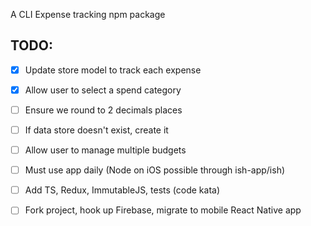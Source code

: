 A CLI Expense tracking npm package

## TODO:

- [x] Update store model to track each expense
- [x] Allow user to select a spend category
- [ ] Ensure we round to 2 decimals places
- [ ] If data store doesn't exist, create it
- [ ] Allow user to manage multiple budgets
- [ ] Must use app daily (Node on iOS possible through ish-app/ish)
- [ ] Add TS, Redux, ImmutableJS, tests (code kata)
- [ ] Fork project, hook up Firebase, migrate to mobile React Native app


